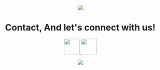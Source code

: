 <p align="center">
  <img src="https://capsule-render.vercel.app/api?type=waving&color=gradient&text=Hello!&height=100&section=header"/>
</p>

<h1 align="center">
  Contact, And let's connect with us!
</h1>

<p align="center">
<a href="https://discord.com/aetherealco">
  <img height="50" src="https://static.vecteezy.com/system/resources/previews/006/892/625/non_2x/discord-logo-icon-editorial-free-vector.jpg"/>
</a>
<a href="https://twitter.com/aominehg">
  <img height="50" src="https://static.dezeen.com/uploads/2023/07/x-logo-twitter-elon-musk_dezeen_2364_col_0-1-852x479.jpg"/>
</a>
</p>


<p align="center">
  <img src="https://capsule-render.vercel.app/api?type=waving&color=gradient&height=100&section=footer"/>
</p>
